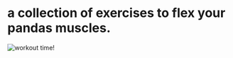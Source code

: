 # a collection of exercises to flex your pandas muscles.

![workout time!](pandas2.jpg "workout time!")
